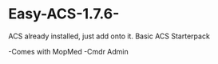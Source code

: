 # Easy-ACS-1.7.6-
ACS already installed, just add onto it.
Basic ACS Starterpack 

-Comes with MopMed
-Cmdr Admin

